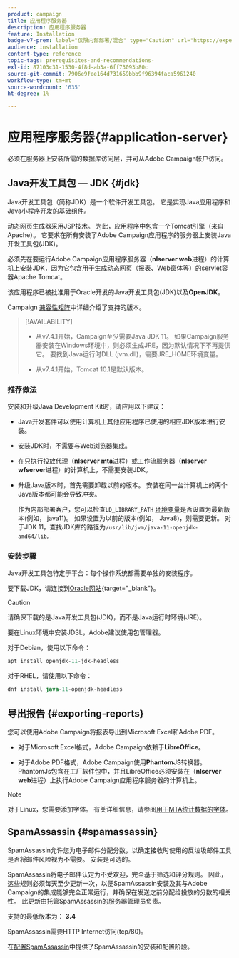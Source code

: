 ```yaml
---
product: campaign
title: 应用程序服务器
description: 应用程序服务器
feature: Installation
badge-v7-prem: label="仅限内部部署/混合" type="Caution" url="https://experienceleague.adobe.com/docs/campaign-classic/using/installing-campaign-classic/architecture-and-hosting-models/hosting-models-lp/hosting-models.html?lang=zh-Hans" tooltip="仅适用于内部部署和混合部署"
audience: installation
content-type: reference
topic-tags: prerequisites-and-recommendations-
exl-id: 87103c31-1530-4f8d-ab3a-6ff73093b80c
source-git-commit: 7906e9fee164d731659bbb9f96394faca5961240
workflow-type: tm+mt
source-wordcount: '635'
ht-degree: 1%

---
```


# 应用程序服务器{#application-server}

必须在服务器上安装所需的数据库访问层，并可从Adobe Campaign帐户访问。

## Java开发工具包 — JDK {#jdk}

Java开发工具包（简称JDK）是一个软件开发工具包。 它是实现Java应用程序和Java小程序开发的基础组件。

动态网页生成器采用JSP技术。 为此，应用程序中包含一个Tomcat引擎（来自Apache）。 它要求在所有安装了Adobe Campaign应用程序的服务器上安装Java开发工具包(JDK)。

必须先在要运行Adobe Campaign应用程序服务器（**nlserver web**&#x200B;进程）的计算机上安装JDK，因为它包含用于生成动态网页（报表、Web窗体等）的servlet容器Apache Tomcat。

该应用程序已被批准用于Oracle开发的Java开发工具包(JDK)以及&#x200B;**OpenJDK**。

Campaign [兼容性矩阵](../../rn/using/compatibility-matrix.md)中详细介绍了支持的版本。


>[!AVAILABILITY]
>
>* 从v7.4.1开始，Campaign至少需要Java JDK 11。 如果Campaign服务器安装在Windows环境中，则必须生成JRE，因为默认情况下不再提供它。 要找到Java运行时DLL (jvm.dll)，需要JRE_HOME环境变量。
>
>* 从v7.4.1开始，Tomcat 10.1是默认版本。
>

### 推荐做法

安装和升级Java Development Kit时，请应用以下建议：

* Java开发套件可以使用计算机上其他应用程序已使用的相应JDK版本进行安装。

* 安装JDK时，不需要与Web浏览器集成。

* 在只执行投放代理（**nlserver mta**&#x200B;进程）或工作流服务器（**nlserver wfserver**&#x200B;进程）的计算机上，不需要安装JDK。

* 升级Java版本时，首先需要卸载以前的版本。 安装在同一台计算机上的两个Java版本都可能会导致冲突。

  作为内部部署客户，您可以检查`LD_LIBRARY_PATH` [环境变量](installing-packages-with-linux.md#environment-variables)是否设置为最新版本(例如， java11)。 如果设置为以前的版本(例如， Java8)，则需要更新。 对于JDK 11，查找JDK库的路径为`/usr/lib/jvm/java-11-openjdk-amd64/lib`。


### 安装步骤

Java开发工具包特定于平台：每个操作系统都需要单独的安装程序。

要下载JDK，请连接到[Oracle网站](https://www.oracle.com/technetwork/java/javase/downloads/index.html){target="_blank"}。

>[!CAUTION]
>
> 请确保下载的是Java开发工具包(JDK)，而不是Java运行时环境(JRE)。


要在Linux环境中安装JDSL，Adobe建议使用包管理器。

对于Debian，使用以下命令：

```sql
apt install openjdk-11-jdk-headless
```

对于RHEL，请使用以下命令：

```sql
dnf install java-11-openjdk-headless
```



## 导出报告 {#exporting-reports}

您可以使用Adobe Campaign将报表导出到Microsoft Excel和Adobe PDF。

* 对于Microsoft Excel格式，Adobe Campaign依赖于&#x200B;**LibreOffice**。

* 对于Adobe PDF格式，Adobe Campaign使用&#x200B;**PhantomJS**&#x200B;转换器。 PhantomJs包含在工厂软件包中，并且LibreOffice必须安装在（**nlserver web**&#x200B;进程）上执行Adobe Campaign应用程序服务器的计算机上。

>[!NOTE]
>
>对于Linux，您需要添加字体。 有关详细信息，请参阅[用于MTA统计数据的字体](../../installation/using/prerequisites-of-campaign-installation-in-linux.md#fonts-for-mta-statistics)。

## SpamAssassin {#spamassassin}

SpamAssassin允许您为电子邮件分配分数，以确定接收时使用的反垃圾邮件工具是否将邮件风险视为不需要。 安装是可选的。

SpamAssassin将电子邮件认定为不受欢迎，完全基于筛选和评分规则。 因此，这些规则必须每天至少更新一次，以便SpamAssassin安装及其与Adobe Campaign的集成能够完全正常运行，并确保在发送之前分配给投放的分数的相关性。 此更新由托管SpamAssassin的服务器管理员负责。

支持的最低版本为： **3.4**

SpamAssassin需要HTTP Internet访问(tcp/80)。

在[配置SpamAssassin](../../installation/using/configuring-spamassassin.md)中提供了SpamAssassin的安装和配置阶段。
